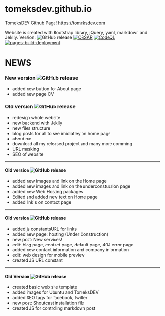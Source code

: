 # tomeksdev.github.io
TomeksDEV Github Page! https://tomeksdev.com

Website is created with Bootstrap library, jQuery, yaml, markdown and Jeklly.
Version: ![GitHub release](https://img.shields.io/badge/release-v3.0.1-darkgreen)
[![OSSAR](https://github.com/tomeksdev/tomeksdev.github.io/actions/workflows/ossar-analysis.yml/badge.svg?branch=master)](https://github.com/tomeksdev/tomeksdev.github.io/actions/workflows/ossar-analysis.yml)
[![CodeQL](https://github.com/tomeksdev/tomeksdev.github.io/actions/workflows/codeql-analysis.yml/badge.svg?branch=master)](https://github.com/tomeksdev/tomeksdev.github.io/actions/workflows/codeql-analysis.yml)
[![pages-build-deployment](https://github.com/tomeksdev/tomeksdev.github.io/actions/workflows/pages/pages-build-deployment/badge.svg?branch=master)](https://github.com/tomeksdev/tomeksdev.github.io/actions/workflows/pages/pages-build-deployment)

# NEWS

### New version ![GitHub release](https://img.shields.io/badge/release-v3.0.1-darkgreen)
- added new button for About page
- added new page CV

### Old version ![GitHub release](https://img.shields.io/badge/release-v3.0.0-darkred)
- redesign whole website
- new backend with Jeklly
- new files structure
- blog posts for all to see imidiatley on home page
- about me
- download all my released project and many more comming
- URL masking
- SEO of website

----------------------------------------------

#### Old version ![GitHub release](https://img.shields.io/badge/release-v2.1.1-darkred)
- added new images and link on the Home page
- added new images and link on the underconstucrion page
- added new Web Hosting packages
- Edited and added new text on Home page
- added link's on contact page

----------------------------------------------

#### Old version ![GitHub release](https://img.shields.io/badge/release-v2.1.0-darkred)
- added js constantsURL for links
- added new page: hosting (Under Construction)
- new post: New services!
- edit: blog page, contact page, default page, 404 error page
- added new contact information and company information
- edit: web design for mobile preview
- created JS URL constant

----------------------------------------------

#### Old Version ![GitHub release](https://img.shields.io/badge/release-v2.0.5-darkred)
- created basic web site template
- added images for Ubuntu and TomeksDEV
- added SEO tags for facebook, twitter
- new post: Shoutcast installation file
- created JS for controling markdown post